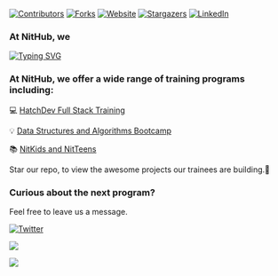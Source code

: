 <a name="readme-top"></a>

[![Contributors][contributors-shield]][contributors-url]
[![Forks][forks-shield]][forks-url]
[![Website][website-shield]][forks-url]
[![Stargazers][stars-shield]][stars-url]
[![LinkedIn][linkedin-shield]][linkedin-url]

### At NitHub, we

[![Typing SVG](https://readme-typing-svg.herokuapp.com?font=Sherif&size=70&pause=900&color=305042&center=true&vCenter=true&width=1000&height=100&lines=Build;Innnovate;Create)](https://git.io/typing-svg)


### At NitHub, we offer a wide range of training programs including:
💻 [HatchDev Full Stack Training](https://nithub.unilag.edu.ng/hatchdev/)

💡 [Data Structures and Algorithms Bootcamp](https://nithub.unilag.edu.ng/dsa-bootcamp/)

📚 [NitKids and NitTeens](https://nithub.unilag.edu.ng/nitkids-nitteens/)

Star our repo, to view the awesome projects our trainees are building.🥳

<!-- Social icons section -->
### Curious about the next program?
Feel free to leave us a message.
<p align="left">
 <a href="https://twitter.com/nithub_lag"><img alt="Twitter" title="Twitter" src="https://img.shields.io/badge/Twitter-1DA1F2?style=for-the-badge&logo=twitter&logoColor=white"/></a>

 <a href="https://www.linkedin.com/company/nithub/" alt="LinkedIn"><img  src="https://img.shields.io/badge/LinkedIn-0077B5?style=for-the-badge&logo=linkedin&logoColor=white"/></a>

<a href="https://www.instagram.com/nithub_lag/" alt="LinkedIn"><img src="https://img.shields.io/badge/Instagram-E4405F?style=for-the-badge&logo=instagram&logoColor=white
"/></a>
 
</p>   

<!-- MARKDOWN LINKS & IMAGES -->
<!-- https://www.markdownguide.org/basic-syntax/#reference-style-links -->
[contributors-shield]: https://img.shields.io/github/contributors/Nithub-trainings/Nithub-trainings.svg?style=for-the-badge
[contributors-url]: [https://github.com/Nithub-trainings/Nithub-trainings/graphs/contributors]

[forks-shield]: https://img.shields.io/github/forks/Nithub-trainings/Nithub-trainings.svg?style=for-the-badge
[forks-url]: https://github.com/Nithub-trainings/Nithub-trainings/network/members

[stars-shield]: https://img.shields.io/github/stars/Nithub-trainings/Nithub-trainings.svg?style=for-the-badge
[stars-url]: [https://github.com/Nithub-trainings/Nithub-trainings/stargazers]

[website-shield]: https://img.shields.io/website?down_color=red&down_message=down&up_color=green&up_message=up&url=https%3A%2F%2Fnithub.unilag.edu.ng%2Fcategory%2Ftraining%2F
[website-url]: https://nithub.unilag.edu.ng/category/training/

[linkedin-shield]: https://img.shields.io/badge/-LinkedIn-black.svg?style=for-the-badge&logo=linkedin&colorB=555
[linkedin-url]: https://www.linkedin.com/company/nithub/